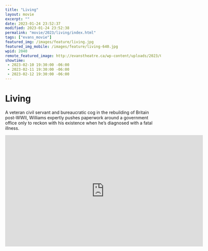 ```yaml
---
title: "Living"
layout: movie
excerpt: ""
date: 2023-01-24 23:52:37
modified: 2023-01-24 23:52:38
permalink: "movie/2023/living/index.html"
tags: ["evans_movie"]
featured_img: /images/feature/living.jpg
featured_img_mobile: /images/feature/living-640.jpg
wpid: 2040
remote_featured_image: http://evanstheatre.ca/wp-content/uploads/2023/01/living.jpg
showtime: 
 - 2023-02-10 19:30:00 -06:00
 - 2023-02-11 19:30:00 -06:00
 - 2023-02-12 19:30:00 -06:00
---
```


# Living

A veteran civil servant and bureaucratic cog in the rebuilding of Britain post-WWII, Williams expertly pushes paperwork around a government office only to reckon with his existence when he’s diagnosed with a fatal illness.

<div class="iframe-wrapper">
    <iframe class="wrapped-iframe" allowfullscreen="true" class="youtube-player" height="360" loading="lazy" sandbox="allow-scripts allow-same-origin allow-popups allow-presentation" src="https://www.youtube.com/embed/t2L8CP31-14?version=3&rel=1&showsearch=0&showinfo=1&iv_load_policy=1&fs=1&hl=en-US&autohide=2&wmode=transparent" style="border:0;" width="640"></iframe>
</div><!-- .iframe-wrapper -->